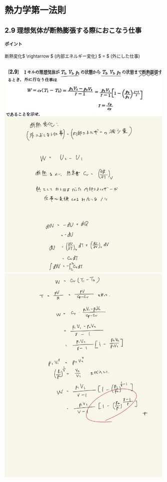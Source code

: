<script type="text/javascript" async src="https://cdnjs.cloudflare.com/ajax/libs/mathjax/2.7.7/MathJax.js?config=TeX-MML-AM_CHTML">


</script>

<script type="text/x-mathjax-config">
 MathJax.Hub.Config({
 tex2jax: {
 inlineMath: [['$', '$'] ],
 displayMath: [ ['$$','$$'], ["\\[","\\]"] ]
 }
 });
</script>

# 熱力学第一法則
## 2.9 理想気体が断熱膨張する際におこなう仕事

#### ポイント

断熱変化$ \rightarrow $ (内部エネルギー変化) $ = $ (外にした仕事)
<br>
<br>

<img width="600" alt="Harashima-34" src="./images/Harashima-34.jpg">
<img width="600" alt="Harashima-35" src="./images/Harashima-35.jpg">